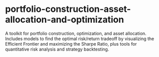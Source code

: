 # portfolio-construction-asset-allocation-and-optimization
A toolkit for portfolio construction, optimization, and asset allocation. Includes models to find the optimal risk/return tradeoff by visualizing the Efficient Frontier and maximizing the Sharpe Ratio, plus tools for quantitative risk analysis and strategy backtesting.
